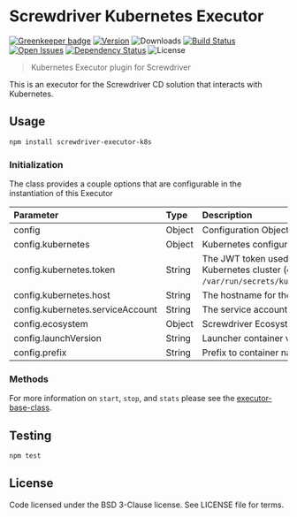# Screwdriver Kubernetes Executor

[![Greenkeeper badge](https://badges.greenkeeper.io/screwdriver-cd/executor-k8s.svg)](https://greenkeeper.io/)
[![Version][npm-image]][npm-url] ![Downloads][downloads-image] [![Build Status][status-image]][status-url] [![Open Issues][issues-image]][issues-url] [![Dependency Status][daviddm-image]][daviddm-url] ![License][license-image]

> Kubernetes Executor plugin for Screwdriver

This is an executor for the Screwdriver CD solution that interacts with Kubernetes.

## Usage

```bash
npm install screwdriver-executor-k8s
```

### Initialization
The class provides a couple options that are configurable in the instantiation of this Executor

| Parameter        | Type  |  Description |
| :-------------   | :---- | :-------------|
| config        | Object | Configuration Object |
| config.kubernetes | Object | Kubernetes configuration Object |
| config.kubernetes.token | String | The JWT token used for authenticating to the Kubernetes cluster (content of `/var/run/secrets/kubernetes.io/serviceaccount/token`) |
| config.kubernetes.host | String | The hostname for the Kubernetes cluster (kubernetes) |
| config.kubernetes.serviceAccount | String | The service account to use in Kubernetes (default) |
| config.ecosystem | Object | Screwdriver Ecosystem (ui, api, store, etc.) |
| config.launchVersion | String | Launcher container version to use (stable) |
| config.prefix | String | Prefix to container names ("") |


### Methods

For more information on `start`, `stop`, and `stats` please see the [executor-base-class].

## Testing

```bash
npm test
```

## License

Code licensed under the BSD 3-Clause license. See LICENSE file for terms.

[npm-image]: https://img.shields.io/npm/v/screwdriver-executor-k8s.svg
[npm-url]: https://npmjs.org/package/screwdriver-executor-k8s
[downloads-image]: https://img.shields.io/npm/dt/screwdriver-executor-k8s.svg
[license-image]: https://img.shields.io/npm/l/screwdriver-executor-k8s.svg
[issues-image]: https://img.shields.io/github/issues/screwdriver-cd/screwdriver.svg
[issues-url]: https://github.com/screwdriver-cd/screwdriver/issues
[status-image]: https://cd.screwdriver.cd/pipelines/28/badge
[status-url]: https://cd.screwdriver.cd/pipelines/28
[daviddm-image]: https://david-dm.org/screwdriver-cd/executor-k8s.svg?theme=shields.io
[daviddm-url]: https://david-dm.org/screwdriver-cd/executor-k8s
[executor-base-class]: https://github.com/screwdriver-cd/executor-base
[screwdriver job-tools]: https://github.com/screwdriver-cd/job-tools
